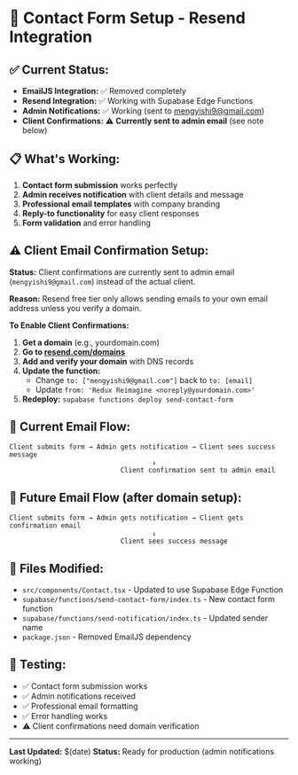 # 📧 Contact Form Setup - Resend Integration

## ✅ **Current Status:**
- **EmailJS Integration:** ✅ Removed completely
- **Resend Integration:** ✅ Working with Supabase Edge Functions
- **Admin Notifications:** ✅ Working (sent to mengyishi9@gmail.com)
- **Client Confirmations:** ⚠️ **Currently sent to admin email** (see note below)

## 📋 **What's Working:**
1. **Contact form submission** works perfectly
2. **Admin receives notification** with client details and message
3. **Professional email templates** with company branding
4. **Reply-to functionality** for easy client responses
5. **Form validation** and error handling

## ⚠️ **Client Email Confirmation Setup:**
**Status:** Client confirmations are currently sent to admin email (`mengyishi9@gmail.com`) instead of the actual client.

**Reason:** Resend free tier only allows sending emails to your own email address unless you verify a domain.

**To Enable Client Confirmations:**
1. **Get a domain** (e.g., yourdomain.com)
2. **Go to [resend.com/domains](https://resend.com/domains)**
3. **Add and verify your domain** with DNS records
4. **Update the function:**
   - Change `to: ["mengyishi9@gmail.com"]` back to `to: [email]`
   - Update `from: 'Redux Reimagine <noreply@yourdomain.com>'`
5. **Redeploy:** `supabase functions deploy send-contact-form`

## 🎯 **Current Email Flow:**
```
Client submits form → Admin gets notification → Client sees success message
                                    ↓
                            Client confirmation sent to admin email
```

## 🚀 **Future Email Flow (after domain setup):**
```
Client submits form → Admin gets notification → Client gets confirmation email
                                    ↓
                            Client sees success message
```

## 📁 **Files Modified:**
- `src/components/Contact.tsx` - Updated to use Supabase Edge Function
- `supabase/functions/send-contact-form/index.ts` - New contact form function
- `supabase/functions/send-notification/index.ts` - Updated sender name
- `package.json` - Removed EmailJS dependency

## 🧪 **Testing:**
- ✅ Contact form submission works
- ✅ Admin notifications received
- ✅ Professional email formatting
- ✅ Error handling works
- ⚠️ Client confirmations need domain verification

---
**Last Updated:** $(date)
**Status:** Ready for production (admin notifications working)
